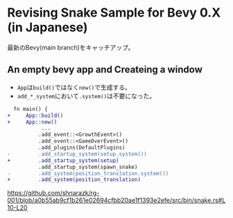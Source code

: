 # Revising Snake Sample for Bevy 0.X (in Japanese)

最新のBevy(main branch)をキャッチアップ。

## **An empty bevy app** and **Createing a window**

- `App`は`build()`ではなく`new()`で生成する。
- `add_*_system`において`.system()`は不要になった。

```diff
  fn main() {
+     App::build()
+     App::new()
           ...
          .add_event::<GrowthEvent>()
          .add_event::<GameOverEvent>()
          .add_plugins(DefaultPlugins)
-         .add_startup_system(setup.system())
+         .add_startup_system(setup)
          .add_startup_system(spawn_snake)
-         .add_system(position_translation.system())
+         .add_system(position_translation)
```

https://github.com/shnarazk/rg-001/blob/a0b55ab9cf1b261e02694cfbb20ae1f1393e2efe/src/bin/snake.rs#L10-L20


